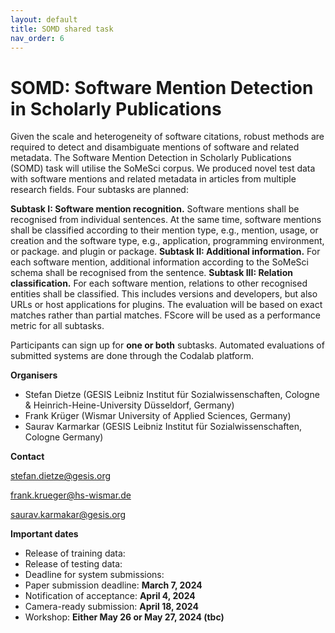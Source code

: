 ```yaml
---
layout: default
title: SOMD shared task
nav_order: 6
---
```


# SOMD: Software Mention Detection in Scholarly Publications

Given the scale and heterogeneity of software citations, robust methods are required to detect and disambiguate mentions of software and related metadata. The Software Mention Detection in Scholarly Publications (SOMD) task will utilise the SoMeSci corpus. We produced novel test data with software mentions and related metadata in articles from multiple research fields. Four subtasks are planned:

**Subtask I: Software mention recognition.** Software mentions shall be recognised from individual sentences. At the same time, software mentions shall be classified according to their mention type, e.g., mention, usage, or creation and the software type, e.g., application, programming environment, or package. and plugin or package. **Subtask II: Additional information.** For each software mention, additional information according to the SoMeSci schema shall be recognised from the sentence. **Subtask III: Relation classification.** For each software mention, relations to other recognised entities shall be classified. This includes versions and developers, but also URLs or host applications for plugins. The evaluation will be based on exact matches rather than partial matches. FScore will be used as a performance metric for all subtasks.

Participants can sign up for **one or both** subtasks. Automated evaluations of submitted systems are done through the Codalab platform.

**Organisers**

* Stefan Dietze (GESIS Leibniz Institut für Sozialwissenschaften, Cologne & Heinrich-Heine-University Düsseldorf, Germany)
* Frank Krüger (Wismar University of Applied Sciences, Germany)
* Saurav Karmarkar (GESIS Leibniz Institut für Sozialwissenschaften, Cologne Germany)

**Contact**

stefan.dietze@gesis.org

frank.krueger@hs-wismar.de

saurav.karmakar@gesis.org

**Important dates**

* Release of training data: 
* Release of testing data:
* Deadline for system submissions: 
* Paper submission deadline: **March 7, 2024**
* Notification of acceptance: **April 4, 2024**
* Camera-ready submission: **April 18, 2024**
* Workshop: **Either May 26 or May 27, 2024 (tbc)**
